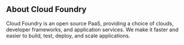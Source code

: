 ## About Cloud Foundry
Cloud Foundry is an open source PaaS, providing a choice of clouds, developer frameworks, and application services. We make it faster and easier to build, test, deploy, and scale applications.
